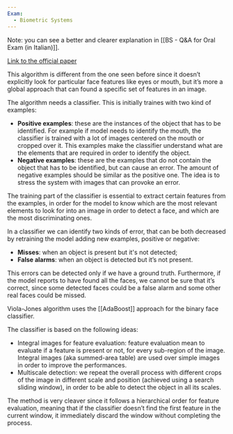 ```yaml
---
Exam:
  - Biometric Systems
---
```

Note: you can see a better and clearer explanation in [[BS - Q&A for Oral Exam (in Italian)]].

[Link to the official paper](https://www.cs.cmu.edu/~efros/courses/LBMV07/Papers/viola-cvpr-01.pdf)

This algorithm is different from the one seen before since it doesn’t explicitly look for particular face features like eyes or mouth, but it’s more a global approach that can found a specific set of features in an image.

The algorithm needs a classifier. This is initially traines with two kind of examples:

- **Positive examples**: these are the instances of the object that has to be identified. For example if model needs to identify the mouth, the classifier is trained with a lot of images centered on the mouth or cropped over it. This examples make the classifier understand what are the elements that are required in order to identify the object.
- **Negative examples**: these are the examples that do not contain the object that has to be identified, but can cause an error. The amount of negative examples should be similar as the positive one. The idea is to stress the system with images that can provoke an error.

The training part of the classifier is essential to extract certain features from the examples, in order for the model to know which are the most relevant elements to look for into an image in order to detect a face, and which are the most discriminating ones.

In a classifier we can identify two kinds of error, that can be both decreased by retraining the model adding new examples, positive or negative:

- **Misses**: when an object is present but it's not detected;
- **False alarms**: when an object is detected but it’s not present.

This errors can be detected only if we have a ground truth. Furthermore, if the model reports to have found all the faces, we cannot be sure that it’s correct, since some detected faces could be a false alarm and some other real faces could be missed.

Viola-Jones algorithm uses the [[AdaBoost]] approach for the binary face classifier.

The classifier is based on the following ideas:

- Integral images for feature evaluation: feature evaluation mean to evaluate if a feature is present or not, for every sub-region of the image. Integral images (aka summed-area table) are used over simple images in order to improve the performances.
- Multiscale detection: we repeat the overall process with different crops of the image in different scale and position (achieved using a search sliding window), in order to be able to detect the object in all its scales.

The method is very cleaver since it follows a hierarchical order for feature evaluation, meaning that if the classifier doesn’t find the first feature in the current window, it immediately discard the window without completing the process.
